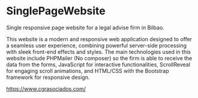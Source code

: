 # SinglePageWebsite
Single responsive page website for a legal advise firm in Bilbao.

This website is a modern and responsive web application designed to offer a seamless user experience, combining powerful server-side processing with sleek front-end effects and styles. The main technologies used in this website include PHPMailer (No composer) so the firm is able to receive the data from the forms, JavaScript for interactive functionalities, ScrollReveal for engaging scroll animations, and HTML/CSS with the Bootstrap framework for responsive design.

https://www.cgrasociados.com/



